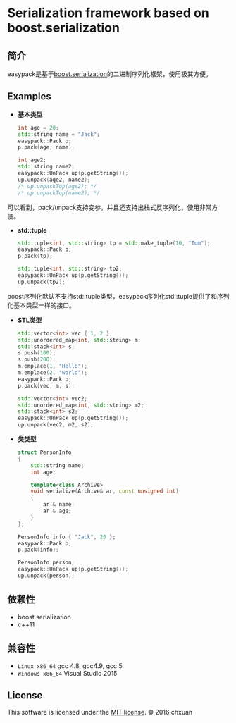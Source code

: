 Serialization framework based on boost.serialization
===============================================

## 简介

easypack是基于[boost.serialization][1]的二进制序列化框架，使用极其方便。

## Examples
    
* **基本类型**

    ```cpp
    int age = 20;
    std::string name = "Jack";
    easypack::Pack p;
    p.pack(age, name);
    
    int age2;
    std::string name2;
    easypack::UnPack up(p.getString());
    up.unpack(age2, name2); 
    /* up.unpackTop(age2); */
    /* up.unpackTop(name2); */
    ```  
可以看到，pack/unpack支持变参，并且还支持出栈式反序列化，使用非常方便。

* **std::tuple**

    ```cpp
    std::tuple<int, std::string> tp = std::make_tuple(10, "Tom");
    easypack::Pack p;
    p.pack(tp);

    std::tuple<int, std::string> tp2;
    easypack::UnPack up(p.getString());
    up.unpack(tp2);
    ```  
boost序列化默认不支持std::tuple类型，easypack序列化std::tuple提供了和序列化基本类型一样的接口。

* **STL类型**

    ```cpp
    std::vector<int> vec { 1, 2 };
    std::unordered_map<int, std::string> m;
    std::stack<int> s;
    s.push(100);
    s.push(200);
    m.emplace(1, "Hello");
    m.emplace(2, "world");
    easypack::Pack p;
    p.pack(vec, m, s);

    std::vector<int> vec2;
    std::unordered_map<int, std::string> m2;
    std::stack<int> s2;
    easypack::UnPack up(p.getString());
    up.unpack(vec2, m2, s2);
    ```

* **类类型**

    ```cpp
    struct PersonInfo
    {
        std::string name;
        int age;

        template<class Archive>
        void serialize(Archive& ar, const unsigned int)
        {
            ar & name;
            ar & age;
        }
    };
    
    PersonInfo info { "Jack", 20 };
    easypack::Pack p;
    p.pack(info);

    PersonInfo person;
    easypack::UnPack up(p.getString());
    up.unpack(person);
    ```

## 依赖性

* boost.serialization
* c++11

## 兼容性

* `Linux x86_64` gcc 4.8, gcc4.9, gcc 5.
* `Windows x86_64` Visual Studio 2015

## License
This software is licensed under the [MIT license][2]. © 2016 chxuan


  [1]: http://www.boost.org/
  [2]: https://github.com/chxuan/easypack/blob/master/LICENSE

